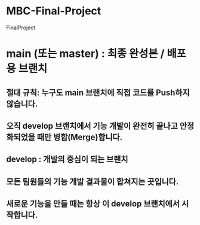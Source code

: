 # MBC-Final-Project
FinalProject
# main (또는 master) : 최종 완성본 / 배포용 브랜치

## 절대 규칙: 누구도 main 브랜치에 직접 코드를 Push하지 않습니다.
  ## 오직 develop 브랜치에서 기능 개발이 완전히 끝나고 안정화되었을 때만 병합(Merge)합니다.
  ## develop : 개발의 중심이 되는 브랜치
  ## 모든 팀원들의 기능 개발 결과물이 합쳐지는 곳입니다.
  ## 새로운 기능을 만들 때는 항상 이 develop 브랜치에서 시작합니다.

